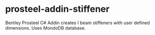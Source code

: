 # prosteel-addin-stiffener
Bentley Prosteel C# Addin creates I beam stiffeners with user defined dimensions. Uses MondoDB database.
